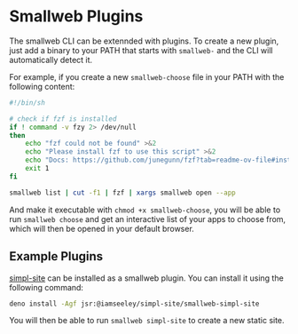 # Smallweb Plugins

The smallweb CLI can be extennded with plugins. To create a new plugin, just add a binary to your PATH that starts with `smallweb-` and the CLI will automatically detect it.

For example, if you create a new `smallweb-choose` file in your PATH with the following content:

```sh
#!/bin/sh

# check if fzf is installed
if ! command -v fzy 2> /dev/null
then
    echo "fzf could not be found" >&2
    echo "Please install fzf to use this script" >&2
    echo "Docs: https://github.com/junegunn/fzf?tab=readme-ov-file#installation" >&2
    exit 1
fi

smallweb list | cut -f1 | fzf | xargs smallweb open --app
```

And make it executable with `chmod +x smallweb-choose`, you will be able to run `smallweb choose` and get an interactive list of your apps to choose from, which will then be opened in your default browser.

## Example Plugins

[simpl-site](https://github.com/iamseeley/simpl-site) can be installed as a smallweb plugin. You can install it using the following command:

```sh
deno install -Agf jsr:@iamseeley/simpl-site/smallweb-simpl-site
```

You will then be able to run `smallweb simpl-site` to create a new static site.
